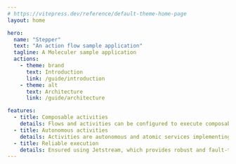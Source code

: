 ```yaml
---
# https://vitepress.dev/reference/default-theme-home-page
layout: home

hero:
  name: "Stepper"
  text: "An action flow sample application"
  tagline: A Moleculer sample application
  actions:
    - theme: brand
      text: Introduction
      link: /guide/introduction
    - theme: alt
      text: Architecture
      link: /guide/architecture

features:
  - title: Composable activities
    details: Flows and activities can be configured to execute composable flows
  - title: Autonomous activities
    details: Activities are autonomous and atomic services implementing Moleculer services
  - title: Reliable execution
    details: Ensured using Jetstream, which provides robust and fault-tolerant message streaming capabilities. This guarantees that all activities are executed reliably and consistently, even in the face of failures.
---
```


